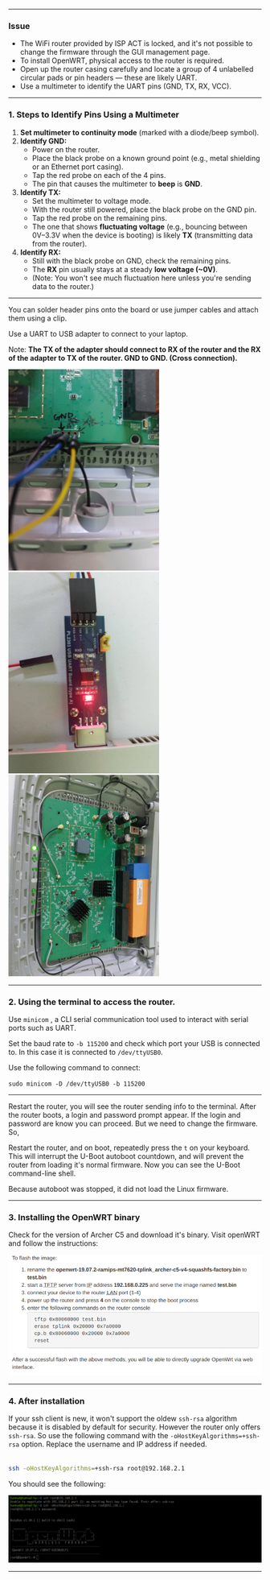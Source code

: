 
---
### Issue
- The WiFi router provided by ISP ACT is locked, and it's not possible to change the firmware through the GUI management page.
- To install OpenWRT, physical access to the router is required.
- Open up the router casing carefully and locate a group of 4 unlabelled circular pads or pin headers — these are likely UART.
- Use a multimeter to identify the UART pins (GND, TX, RX, VCC).
---
### 1.  Steps to Identify Pins Using a Multimeter
1. **Set multimeter to continuity mode** (marked with a diode/beep symbol).
2. **Identify GND:**
   - Power on the router.
   - Place the black probe on a known ground point (e.g., metal shielding or an Ethernet port casing).
   - Tap the red probe on each of the 4 pins.
   - The pin that causes the multimeter to **beep** is **GND**.
3. **Identify TX:**
   - Set the multimeter to voltage mode.
   - With the router still powered, place the black probe on the GND pin.
   - Tap the red probe on the remaining pins.
   - The one that shows **fluctuating voltage** (e.g., bouncing between 0V–3.3V when the device is booting) is likely **TX** (transmitting data from the router).
4. **Identify RX:**
   - Still with the black probe on GND, check the remaining pins.
   - The **RX** pin usually stays at a steady **low voltage (~0V)**.
   - (Note: You won't see much fluctuation here unless you're sending data to the router.)

---

You can solder header pins onto the board or use jumper cables and attach them using a clip.

Use a UART to USB adapter to connect to your laptop. 

Note: **The TX of the adapter should connect to RX of the router and the RX of the adapter to TX of the router. GND to GND. (Cross connection).**

<img src="/images/uart-pins.jpeg" width="300">

<img src="/images/uart-usb-adapter.jpeg" width="300">

<img src="/images/WhatsApp Image 2025-04-24 at 5.59.30 PM (1).jpeg" width="300">

---

### 2. Using the terminal to access the router.

Use `minicom` , a CLI serial communication tool used to interact with serial ports such as UART.

Set the baud rate to `-b 115200` and check which port your USB is connected to. In this case it is connected to `/dev/ttyUSB0`.

Use the following command to connect:

`sudo minicom -D /dev/ttyUSB0 -b 115200
`

---

 Restart the router, you will see the router sending info to the terminal.
 After the router boots, a login and password prompt appear. If the login and password are know you can proceed. But we need to change the firmware.
 So,
 
Restart the router, and on boot, repeatedly press the `t` on your keyboard. This will interrupt the U-Boot autoboot countdown, and will prevent the router from loading it's normal firmware. Now you can see the U-Boot command-line shell.

Because autoboot was stopped, it did not load the Linux firmware.

---
### 3. Installing the OpenWRT binary

Check for the version of Archer C5 and download it's binary. Visit openWRT and follow the instructions:

![instructions to download openWRT](images/instructions-openWRT.png)

---
### 4. After installation

If your ssh client is new, it won't support the oldew `ssh-rsa` algorithm because it is disabled by default for security. However the router only offers `ssh-rsa`. So use the following command with the `-oHostKeyAlgorithms=+ssh-rsa` option. Replace the username and IP address if needed.

```bash

ssh -oHostKeyAlgorithms=+ssh-rsa root@192.168.2.1

```

You should see the following:

<img src="/images/OpenWRT-CLI.png">

---
